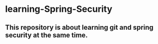 # learning-Spring-Security
## This repository is about learning git and spring security at the same time.
